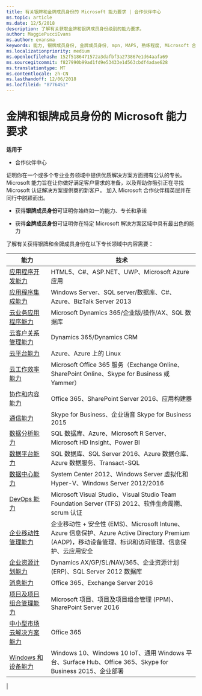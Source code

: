 ```yaml
---
title: 有关银牌和金牌成员身份的 Microsoft 能力要求 | 合作伙伴中心
ms.topic: article
ms.date: 12/5/2018
description: 了解有关获取金牌和银牌成员身份级别的能力要求。
author: MaggiePucciEvans
ms.author: evansma
keywords: 能力, 银牌成员身份, 金牌成员身份, mpn, MAPS, 熟练程度, Microsoft 合作伙伴网络, 网络成员身份
ms.localizationpriority: medium
ms.openlocfilehash: 152f5186471572a3dafbf3a273867e1d64aafa69
ms.sourcegitcommit: f827990b99ad1fd9e53433e1d563cbdf4adae628
ms.translationtype: MT
ms.contentlocale: zh-CN
ms.lasthandoff: 12/06/2018
ms.locfileid: "8776451"
---
```

# <a name="microsoft-competency-requirements-for-gold-and-silver-membership"></a>金牌和银牌成员身份的 Microsoft 能力要求

**适用于**

- 合作伙伴中心

证明你在一个或多个专业业务领域中提供优质解决方案方面拥有公认的专长。 Microsoft 能力旨在让你做好满足客户需求的准备，以及帮助你吸引正在寻找 Microsoft 认证解决方案提供商的新客户。 加入 Microsoft 合作伙伴精英层并在同行中脱颖而出。

- 获得**银牌成员身份**可证明你始终如一的能力、专长和承诺

- 获得**金牌成员身份**可证明你在特定 Microsoft 解决方案区域中具有最出色的能力

了解有关获得银牌和金牌成员身份在以下专长领域中内容需要：

<!-- Removed the ISV competency row as per Sarah Hodge on 12/5/18 

[ISV competency](https://partner.microsoft.com/en-us/membership/isv-competency)| Azure, SQL Server 2016,  Dynamics 365, Office 365, Windows Server 2019, System Center 2016|

-->

| 能力  | 技术 |
|   ------------------   |   -------   |
| [应用程序开发能力](https://partner.microsoft.com/membership/application-development-competency) | HTML5、C#、ASP.NET、UWP、Microsoft Azure 应用 |
| [应用程序集成能力](https://partner.microsoft.com/membership/application-integration-competency) | Windows Server、SQL server/数据库、C#、Azure、BizTalk Server 2013|
| [云业务应用程序能力](https://partner.microsoft.com/membership/cloud-business-applications-competency)| Microsoft Dynamics 365/企业版/操作/AX、SQL 数据库 |
| [云客户关系管理能力](https://partner.microsoft.com/membership/cloud-customer-relationship-management-competency)| Dynamics 365/Dynamics CRM |
| [云平台能力](https://partner.microsoft.com/membership/cloud-platform-competency)| Azure、Azure 上的 Linux |
| [云工作效率能力](https://partner.microsoft.com/membership/cloud-productivity-competency)| Microsoft Office 365 服务（Exchange Online、SharePoint Online、Skype for Business 或 Yammer）|
| [协作和内容能力](https://partner.microsoft.com/membership/collaboration-and-content-competency)| Office 365、SharePoint Server 2016、应用构建器 |
| [通信能力](https://partner.microsoft.com/membership/communications-competency)| Skype for Business、企业语音 Skype for Business 2015 |
| [数据分析能力](https://partner.microsoft.com/membership/data-analytics-competency)| SQL 数据库、Azure、Microsoft R Server、Microsoft HD Insight、Power BI |
| [数据平台能力](https://partner.microsoft.com/membership/data-platform-competency)| SQL 数据库、SQL Server 2016、Azure 数据仓库、Azure 数据服务、Transact-SQL |
| [数据中心能力](https://partner.microsoft.com/membership/datacenter-competency)| System Center 2012、Windows Server 虚拟化和 Hyper-V、Windows Server 2012/2016 |
| [DevOps 能力](https://partner.microsoft.com/membership/devops-competency)| Microsoft Visual Studio、Visual Studio Team Foundation Server (TFS) 2012、软件生命周期、scrum 认证 |
| [企业移动性管理能力](https://partner.microsoft.com/membership/enterprise-mobility-management-competency)| 企业移动性 + 安全性 (EMS)、Microsoft Intune、Azure 信息保护、Azure Active Directory Premium (AADP)，移动设备管理、标识和访问管理、信息保护、云应用安全 |
| [企业资源计划能力](https://partner.microsoft.com/membership/enterprise-resource-planning-competency)| Dynamics AX/GP/SL/NAV/365、企业资源计划 (ERP)、SQL Server 2012 数据库  |
| [消息能力](https://partner.microsoft.com/membership/messaging-competency)| Office 365、Exchange Server 2016 |
| [项目及项目组合管理能力](https://partner.microsoft.com/membership/project-portfolio-management-competency)| Microsoft 项目、项目及项目组合管理 (PPM)、SharePoint Server 2016|
| [中小型市场云解决方案能力](https://partner.microsoft.com/membership/small-midmarket-cloud-solutions-competency)| Office 365 |
| [Windows 和设备能力](https://partner.microsoft.com/membership/windows-and-devices-competency)| Windows 10、Windows 10 IoT、通用 Windows 平台、Surface Hub、Office 365、Skype for Business 2015、企业部署 |
|